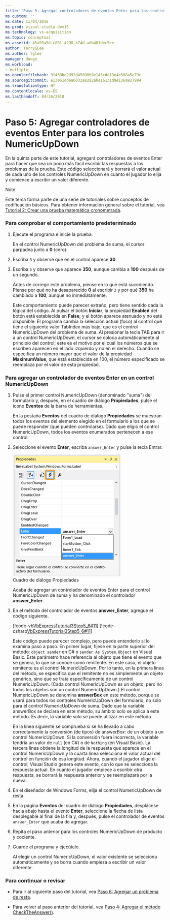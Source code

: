 ```yaml
---
title: 'Paso 5: Agregar controladores de eventos Enter para los controles NumericUpDown'
ms.custom: ''
ms.date: 11/04/2016
ms.prod: visual-studio-dev15
ms.technology: vs-acquisition
ms.topic: conceptual
ms.assetid: 45a99a5d-c881-4298-b74d-adb481dec5ee
author: TerryGLee
ms.author: tglee
manager: douge
ms.workload:
- multiple
ms.openlocfilehash: 9f468be2d92d45890b9e145cda13e4e588a5e79c
ms.sourcegitcommit: e13e61ddea6032a8282abe16131d9e136a927984
ms.translationtype: HT
ms.contentlocale: es-ES
ms.lasthandoff: 04/26/2018
---
```

# <a name="step-5-add-enter-event-handlers-for-the-numericupdown-controls"></a>Paso 5: Agregar controladores de eventos Enter para los controles NumericUpDown
En la quinta parte de este tutorial, agregará controladores de eventos Enter para hacer que sea un poco más fácil escribir las respuestas a los problemas de la prueba. Este código seleccionará y borrará el valor actual de cada uno de los controles NumericUpDown en cuanto el jugador lo elija y comience a escribir un valor diferente.  

> [!NOTE]
>  Este tema forma parte de una serie de tutoriales sobre conceptos de codificación básicos. Para obtener información general sobre el tutorial, vea [Tutorial 2: Crear una prueba matemática cronometrada](../ide/tutorial-2-create-a-timed-math-quiz.md).  

### <a name="to-verify-the-default-behavior"></a>Para comprobar el comportamiento predeterminado  

1.  Ejecute el programa e inicie la prueba.  

     En el control NumericUpDown del problema de suma, el cursor parpadea junto a **0** (cero).  

2.  Escriba `3` y observe que en el control aparece **30**.  

3.  Escriba `5` y observe que aparece **350**, aunque cambia a **100** después de un segundo.  

     Antes de corregir este problema, piense en lo que está sucediendo. Piense por qué no ha desaparecido **0** al escribir `3` y por qué **350** ha cambiado a **100**, aunque no inmediatamente.  

     Este comportamiento puede parecer extraño, pero tiene sentido dada la lógica del código. Al pulsar el botón **Iniciar**, la propiedad **Enabled** del botón está establecida en **False**; y el botón aparece atenuado y no está disponible. El programa cambia la selección actual (foco) al control que tiene el siguiente valor TabIndex más bajo, que es el control NumericUpDown del problema de suma. Al presionar la tecla TAB para ir a un control NumericUpDown, el cursor se coloca automáticamente al principio del control; este es el motivo por el cual los números que se escriben aparecen en el lado izquierdo y no en el derecho. Cuando se especifica un número mayor que el valor de la propiedad **MaximumValue**, que está establecida en 100, el número especificado se reemplaza por el valor de esta propiedad.  

### <a name="to-add-an-enter-event-handler-for-a-numericupdown-control"></a>Para agregar un controlador de eventos Enter en un control NumericUpDown  

1.  Pulse el primer control NumericUpDown (denominado "suma") del formulario y, después, en el cuadro de diálogo **Propiedades**, pulse el icono **Eventos** de la barra de herramientas.  

     En la pestaña **Eventos** del cuadro de diálogo **Propiedades** se muestran todos los eventos del elemento elegido en el formulario a los que se puede responder (que pueden controlarse). Dado que eligió el control NumericUpDown, todos los eventos enumerados pertenecen a ese control.  

2.  Seleccione el evento **Enter**, escriba `answer_Enter` y pulse la tecla Entrar.  

     ![Cuadro de diálogo Propiedades](../ide/media/express_answerenter.png "Express_AnswerEnter")  
Cuadro de diálogo Propiedades  

     Acaba de agregar un controlador de eventos Enter para el control NumericUpDown de suma y ha denominado el controlador **answer_Enter**.  

3.  En el método del controlador de eventos **answer_Enter**, agregue el código siguiente.  

     [!code-vb[VbExpressTutorial3Step5_6#11](../ide/codesnippet/VisualBasic/step-5-add-enter-event-handlers-for-the-numericupdown-controls_1.vb)]
     [!code-csharp[VbExpressTutorial3Step5_6#11](../ide/codesnippet/CSharp/step-5-add-enter-event-handlers-for-the-numericupdown-controls_1.cs)]  

     Este código puede parecer complejo, pero puede entenderlo si lo examina paso a paso. En primer lugar, fíjese en la parte superior del método: `object sender` en C# o `sender As System.Object` en Visual Basic. Este parámetro hace referencia al objeto que tiene el evento que se genera, lo que se conoce como remitente. En este caso, el objeto remitente es el control NumericUpDown. Por lo tanto, en la primera línea del método, se especifica que el remitente no es simplemente un objeto genérico, sino que se trata específicamente de un control NumericUpDown. (Cada control NumericUpDown es un objeto, pero no todos los objetos son un control NumericUpDown.) El control NumericUpDown se denomina **answerBox** en este método, porque se usará para todos los controles NumericUpDown del formulario, no solo para el control NumericUpDown de suma. Dado que la variable answerBox se declara en este método, su ámbito solo se aplica a este método. Es decir, la variable solo se puede utilizar en este método.  

     En la línea siguiente se comprueba si se ha llevado a cabo correctamente la conversión (de tipos) de answerBox: de un objeto a un control NumericUpDown. Si la conversión fuera incorrecta, la variable tendría un valor de `null` (en C#) o de `Nothing` (en Visual Basic). La tercera línea obtiene la longitud de la respuesta que aparece en el control NumericUpDown y la cuarta línea selecciona el valor actual del control en función de esa longitud. Ahora, cuando el jugador elige el control, Visual Studio genera este evento, con lo que se selecciona la respuesta actual. En cuanto el jugador empiece a escribir otra respuesta, se borrará la respuesta anterior y se reemplazará por la nueva.  

4.  En el diseñador de Windows Forms, elija el control NumericUpDown de resta.  

5.  En la página **Eventos** del cuadro de diálogo **Propiedades**, desplácese hacia abajo hasta el evento **Enter**, seleccione la flecha de lista desplegable al final de la fila y, después, pulse el controlador de eventos `answer_Enter` que acaba de agregar.  

6.  Repita el paso anterior para los controles NumericUpDown de producto y cociente.  

7.  Guarde el programa y ejecútelo.  

     Al elegir un control NumericUpDown, el valor existente se selecciona automáticamente y se borra cuando empieza a escribir un valor diferente.  

### <a name="to-continue-or-review"></a>Para continuar o revisar  

-   Para ir al siguiente paso del tutorial, vea [Paso 6: Agregar un problema de resta](../ide/step-6-add-a-subtraction-problem.md).  

-   Para volver al paso anterior del tutorial, vea [Paso 4: Agregar el método CheckTheAnswer()](../ide/step-4-add-the-checktheanswer-parens-method.md).
